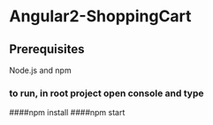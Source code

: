 # Angular2-ShoppingCart

## Prerequisites

Node.js and npm

### to run, in root project open console and type

####npm install
####npm start
